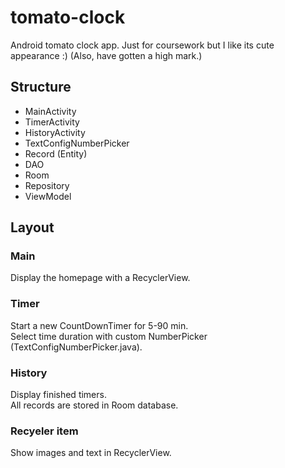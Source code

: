 # tomato-clock
Android tomato clock app. Just for coursework but I like its cute appearance :)
(Also, have gotten a high mark.)

## Structure
* MainActivity
* TimerActivity
* HistoryActivity
* TextConfigNumberPicker
* Record (Entity)
* DAO
* Room
* Repository
* ViewModel

## Layout
### Main
Display the homepage with a RecyclerView.

### Timer
Start a new CountDownTimer for 5-90 min.  
Select time duration with custom NumberPicker (TextConfigNumberPicker.java).

### History
Display finished timers.  
All records are stored in Room database.

### Recyeler item
Show images and text in RecyclerView.
